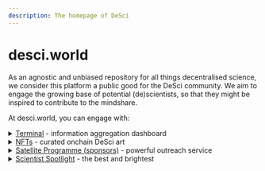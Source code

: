 ```yaml
---
description: The homepage of DeSci
---
```


# desci.world

As an agnostic and unbiased repository for all things decentralised science, we consider this platform a public good for the DeSci community. We aim to engage the growing base of potential (de)scientists, so that they might be inspired to contribute to the mindshare.

At desci.world, you can engage with:

<details>

<summary><a href="broken-reference">Terminal</a> - information aggregation dashboard</summary>

An information aggregation hub, drawing from available information across the DeSci space. The Terminal contains the following aggregated information:

* Project repository
* Job Board
* Events Calendar
* Interactive Map
* Media and Resources
* Tooling / Apps
* Decentralised Funding Opportunities

The Terminal allows researchers/academics/VCs/non-scientists to obtain information about all DeSci-relevant projects. Scientists / DeSciDAOs / other people related to DeSci can also expand outreach for their work, grow networks, access resources from a huge and growing community and even apply for funding.

We aim for it to become a primary resource for learning about all that DeSci has to offer.

</details>

<details>

<summary><a href="broken-reference">NFTs</a> - curated onchain DeSci art</summary>

<mark style="color:purple;">\[coming soon - information is subject to change]</mark>

The desci.world NFT marketplace curates the most interesting and impactful DeSci collections. Navigating the sea of NFT collections can be daunting for new entrants to the web3 space, and we want to provide a safe and a trusted platform to begin that journey.

The NFT marketplace is to be powered by [Rarible](https://rarible.com/).

</details>

<details>

<summary><a href="broken-reference">Satellite Programme (sponsors)</a> - powerful outreach service</summary>

<mark style="color:purple;">\[coming soon - information is subject to change]</mark>

Some people or organisations may wish to benefit from the community access that desci.world facilitates. As such, we offer a variety of options for promotions and other sponsored campaigns to advertise and engage directly with our community.

The Satellite Programme full package includes up to two weeks of front page project placement, a social media campaign and other features designed to boost engagement in your project.

Features include:

* promoted listings at the top of the page (project, event, job, app/tools and funding)
* sponsored media page and email newsletter
* direct access to the Scientist Spotlight
* other direct sponsor and partner opportunities&#x20;

</details>

<details>

<summary><a href="broken-reference">Scientist Spotlight</a> - the best and brightest</summary>

<mark style="color:purple;">\[coming soon - information is subject to change]</mark>

Periodically, we will give a feature position in our Spotlight to a particular scientist making important and striking advances in the decentralised fields of research.

</details>
